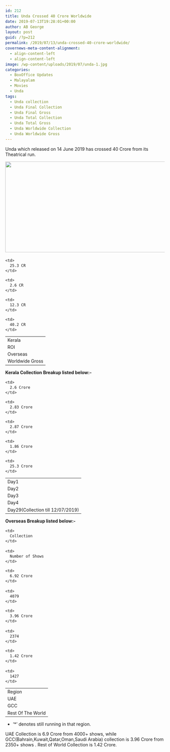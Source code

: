 ```yaml
---
id: 212
title: Unda Crossed 40 Crore Worldwide
date: 2019-07-13T19:28:01+00:00
author: AB George
layout: post
guid: /?p=212
permalink: /2019/07/13/unda-crossed-40-crore-worldwide/
covernews-meta-content-alignment:
  - align-content-left
  - align-content-left
image: /wp-content/uploads/2019/07/unda-1.jpg
categories:
  - BoxOffice Updates
  - Malayalam
  - Movies
  - Unda
tags:
  - Unda collection
  - Unda Final Collection
  - Unda Final Gross
  - Unda Total Collection
  - Unda Total Gross
  - Unda Worldwide Collection
  - Unda Worldwide Gross
---
```

Unda which released on 14 June 2019 has crossed 40 Crore from its Theatrical run.

<img loading="lazy" src="/wp-content/uploads/2019/07/unda.jpg" alt="" class="wp-image-213" width="571" height="286" srcset="/wp-content/uploads/2019/07/unda.jpg 318w, /wp-content/uploads/2019/07/unda-300x150.jpg 300w" sizes="(max-width: 571px) 100vw, 571px" />  



<table>
  <tr>
    <td>
      Kerala
    </td>
    
    <td>
      25.3 CR
    </td>
  </tr>
  
  <tr>
    <td>
      ROI
    </td>
    
    <td>
      2.6 CR
    </td>
  </tr>
  
  <tr>
    <td>
      Overseas
    </td>
    
    <td>
      12.3 CR
    </td>
  </tr>
  
  <tr>
    <td>
      Worldwide Gross
    </td>
    
    <td>
      40.2 CR
    </td>
  </tr>
</table> 

**Kerala Collection Breakup listed below:-**

<table>
  <tr>
    <td>
      Day1
    </td>
    
    <td>
      2.6 Crore
    </td>
  </tr>
  
  <tr>
    <td>
      Day2
    </td>
    
    <td>
      2.83 Crore
    </td>
  </tr>
  
  <tr>
    <td>
      Day3
    </td>
    
    <td>
      2.87 Crore
    </td>
  </tr>
  
  <tr>
    <td>
      Day4
    </td>
    
    <td>
      1.86 Crore
    </td>
  </tr>
  
  <tr>
    <td>
      Day29(Collection till 12/07/2019)
    </td>
    
    <td>
      25.3 Crore
    </td>
  </tr>
</table> 

**Overseas Breakup listed below:-**

<table>
  <tr>
    <td>
      Region
    </td>
    
    <td>
      Collection
    </td>
    
    <td>
      Number of Shows
    </td>
  </tr>
  
  <tr>
    <td>
      UAE
    </td>
    
    <td>
      6.92 Crore
    </td>
    
    <td>
      4079
    </td>
  </tr>
  
  <tr>
    <td>
      GCC
    </td>
    
    <td>
      3.96 Crore
    </td>
    
    <td>
      2374
    </td>
  </tr>
  
  <tr>
    <td>
      Rest Of The World
    </td>
    
    <td>
      1.42 Crore
    </td>
    
    <td>
      1427
    </td>
  </tr>
</table> 

  * &#8216;*&#8217; denotes still running in that region.

UAE Collection is 6.9 Crore from 4000+ shows, while GCC(Bahrain,Kuwait,Qatar,Oman,Saudi Arabia) collection is 3.96 Crore from 2350+ shows . Rest of World Collection is 1.42 Crore.